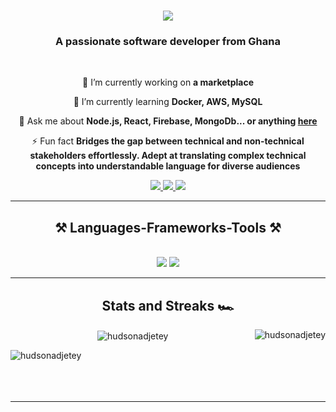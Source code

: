 
<h1 align="center">
    <img src="https://readme-typing-svg.herokuapp.com/?font=Righteous&size=35&center=true&vCenter=true&width=500&height=70&duration=4000&lines=Hi+There!+👋;+I'm+Emmanuel+Hudson!;" />
</h1>

<h3 align="center">A passionate software developer from Ghana</h3>

<br/>

<div align="center">
 
 🔭 I’m currently working on **a marketplace**
 
 🌱 I’m currently learning **Docker, AWS, MySQL**

💬 Ask me about **Node.js, React, Firebase, MongoDb... or anything [here](https://github.com/hudsonadjetey/hudsonadjetey/issues)**

⚡ Fun fact **Bridges the gap between technical and non-technical stakeholders effortlessly. Adept at translating complex technical concepts into understandable language for diverse audiences**

 </div>
 
<div align="center"> 
  <a href="mailto:adjetey545@gmail.com">
    <img src="https://img.shields.io/badge/Gmail-333333?style=for-the-badge&logo=gmail&logoColor=black" />
  </a>
  <a href="https://linkedin.com/in/hudsonadjetey" target="_blank">
    <img src="https://img.shields.io/badge/LinkedIn-0077B5?style=for-the-badge&logo=linkedin&logoColor=white" target="_blank" />
  </a>
  <a href="https://hudson-swifttech.onrender.com/" target="_blank">
     <img src="https://img.shields.io/badge/Portfolio-FF5722?style=for-the-badge&logo=todoist&logoColor=white" target="_blank" /> <!-- sqlite, safari, google-chrome are other good icon options -->
  </a>
</div>

 <hr/>
 
<h2 align="center">⚒️ Languages-Frameworks-Tools ⚒️</h2>
<br/>
<div align="center">
    <img src="https://skillicons.dev/icons?i=react,bootstrap,mui,html,css,vscode,github,figma,tailwind,git" />
    <img src="https://skillicons.dev/icons?i=nodejs,python,javascript,typescript,express,mongodb,mysql" /><br>
</div>
<hr />
<h2 align="center">Stats and Streaks 🏎️</h2>
<div align="center">
    

<p><img align="right" src="https://github-readme-streak-stats.herokuapp.com/?user=hudsonadjetey&" alt="hudsonadjetey" /></p>
<p>&nbsp;<img align="center" src="https://github-readme-stats.vercel.app/api?username=hudsonadjetey&show_icons=true&locale=en" alt="hudsonadjetey" /></p>
<p><img align="left" src="https://github-readme-stats.vercel.app/api/top-langs?username=hudsonadjetey&show_icons=true&locale=en&layout=compact" alt="hudsonadjetey" /></p>
<br />
<br />
<br />


</div>
<br/>
<hr/>
